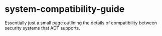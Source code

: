 # system-compatibility-guide
Essentially just a small page outlining the details of compatibility between security systems that ADT supports.
